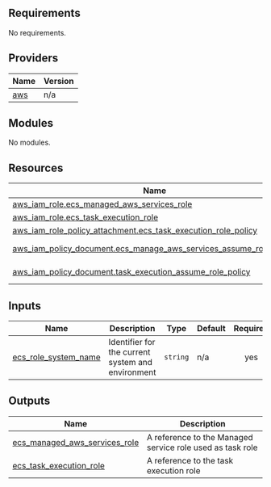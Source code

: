 ## Requirements

No requirements.

## Providers

| Name | Version |
|------|---------|
| <a name="provider_aws"></a> [aws](#provider\_aws) | n/a |

## Modules

No modules.

## Resources

| Name | Type |
|------|------|
| [aws_iam_role.ecs_managed_aws_services_role](https://registry.terraform.io/providers/hashicorp/aws/latest/docs/resources/iam_role) | resource |
| [aws_iam_role.ecs_task_execution_role](https://registry.terraform.io/providers/hashicorp/aws/latest/docs/resources/iam_role) | resource |
| [aws_iam_role_policy_attachment.ecs_task_execution_role_policy](https://registry.terraform.io/providers/hashicorp/aws/latest/docs/resources/iam_role_policy_attachment) | resource |
| [aws_iam_policy_document.ecs_manage_aws_services_assume_role_policy](https://registry.terraform.io/providers/hashicorp/aws/latest/docs/data-sources/iam_policy_document) | data source |
| [aws_iam_policy_document.task_execution_assume_role_policy](https://registry.terraform.io/providers/hashicorp/aws/latest/docs/data-sources/iam_policy_document) | data source |

## Inputs

| Name | Description | Type | Default | Required |
|------|-------------|------|---------|:--------:|
| <a name="input_ecs_role_system_name"></a> [ecs\_role\_system\_name](#input\_ecs\_role\_system\_name) | Identifier for the current system and environment | `string` | n/a | yes |

## Outputs

| Name | Description |
|------|-------------|
| <a name="output_ecs_managed_aws_services_role"></a> [ecs\_managed\_aws\_services\_role](#output\_ecs\_managed\_aws\_services\_role) | A reference to the Managed service role used as task role |
| <a name="output_ecs_task_execution_role"></a> [ecs\_task\_execution\_role](#output\_ecs\_task\_execution\_role) | A reference to the task execution role |
